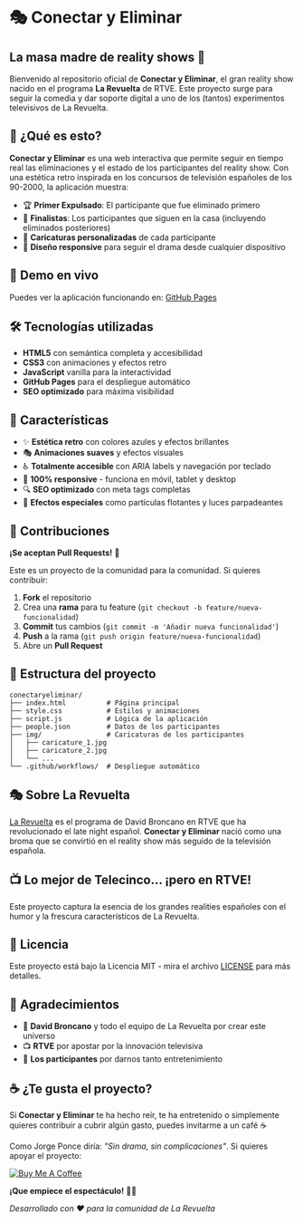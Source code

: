 # 🎭 Conectar y Eliminar

## La masa madre de reality shows 🍞

Bienvenido al repositorio oficial de **Conectar y Eliminar**, el gran reality show nacido en el programa **La Revuelta** de RTVE. Este proyecto surge para seguir la comedia y dar soporte digital a uno de los (tantos) experimentos televisivos de La Revuelta.

## 🎪 ¿Qué es esto?

**Conectar y Eliminar** es una web interactiva que permite seguir en tiempo real las eliminaciones y el estado de los participantes del reality show. Con una estética retro inspirada en los concursos de televisión españoles de los 90-2000, la aplicación muestra:

- 🏆 **Primer Expulsado**: El participante que fue eliminado primero
- 🎯 **Finalistas**: Los participantes que siguen en la casa (incluyendo eliminados posteriores)
- 🎨 **Caricaturas personalizadas** de cada participante
- 📱 **Diseño responsive** para seguir el drama desde cualquier dispositivo

## 🚀 Demo en vivo

Puedes ver la aplicación funcionando en: [GitHub Pages](https://conectaryeliminar.com)

## 🛠️ Tecnologías utilizadas

- **HTML5** con semántica completa y accesibilidad
- **CSS3** con animaciones y efectos retro
- **JavaScript** vanilla para la interactividad
- **GitHub Pages** para el despliegue automático
- **SEO optimizado** para máxima visibilidad

## 🎨 Características

- ✨ **Estética retro** con colores azules y efectos brillantes
- 🎭 **Animaciones suaves** y efectos visuales
- ♿ **Totalmente accesible** con ARIA labels y navegación por teclado
- 📱 **100% responsive** - funciona en móvil, tablet y desktop
- 🔍 **SEO optimizado** con meta tags completas
- 🎪 **Efectos especiales** como partículas flotantes y luces parpadeantes

## 🤝 Contribuciones

**¡Se aceptan Pull Requests!** 🎉

Este es un proyecto de la comunidad para la comunidad. Si quieres contribuir:

1. **Fork** el repositorio
2. Crea una **rama** para tu feature (`git checkout -b feature/nueva-funcionalidad`)
3. **Commit** tus cambios (`git commit -m 'Añadir nueva funcionalidad'`)
4. **Push** a la rama (`git push origin feature/nueva-funcionalidad`)
5. Abre un **Pull Request**

## 📁 Estructura del proyecto

```
conectaryeliminar/
├── index.html          # Página principal
├── style.css           # Estilos y animaciones
├── script.js           # Lógica de la aplicación
├── people.json         # Datos de los participantes
├── img/                # Caricaturas de los participantes
│   ├── caricature_1.jpg
│   ├── caricature_2.jpg
│   └── ...
└── .github/workflows/  # Despliegue automático
```

## 🎭 Sobre La Revuelta

[La Revuelta](https://www.rtve.es/play/videos/la-revuelta/) es el programa de David Broncano en RTVE que ha revolucionado el late night español. **Conectar y Eliminar** nació como una broma que se convirtió en el reality show más seguido de la televisión española.

## 📺 Lo mejor de Telecinco... ¡pero en RTVE!

Este proyecto captura la esencia de los grandes realities españoles con el humor y la frescura característicos de La Revuelta.

## 📄 Licencia

Este proyecto está bajo la Licencia MIT - mira el archivo [LICENSE](LICENSE) para más detalles.

## 🙏 Agradecimientos

- 🎪 **David Broncano** y todo el equipo de La Revuelta por crear este universo
- 📺 **RTVE** por apostar por la innovación televisiva
- 🤡 **Los participantes** por darnos tanto entretenimiento

## ☕ ¿Te gusta el proyecto?

Si **Conectar y Eliminar** te ha hecho reír, te ha entretenido o simplemente quieres contribuir a cubrir algún gasto, puedes invitarme a un café ☕

Como Jorge Ponce diría: *"Sin drama, sin complicaciones"*. Si quieres apoyar el proyecto:

[![Buy Me A Coffee](https://img.buymeacoffee.com/button-api/?text=Buy%20me%20a%20coffee&emoji=☕&slug=marcoinarrea&button_colour=FFDD00&font_colour=000000&font_family=Cookie&outline_colour=000000&coffee_colour=ffffff)](https://buymeacoffee.com/marcoinarrea)


**¡Que empiece el espectáculo!** 🎪✨

*Desarrollado con ❤️ para la comunidad de La Revuelta*
